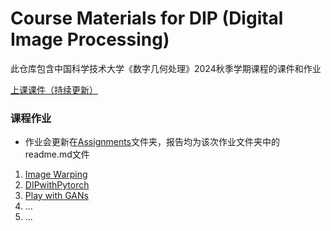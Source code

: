 # Course Materials for DIP (Digital Image Processing)

此仓库包含中国科学技术大学《数字几何处理》2024秋季学期课程的课件和作业

[上课课件（持续更新）](PPT)

### 课程作业

- 作业会更新在[Assignments](Assignments/)文件夹，报告均为该次作业文件夹中的readme.md文件

1. [Image Warping](Assignments/01_ImageWarping)
2. [DIPwithPytorch](Assignments/02_DIPwithPyTorch)
3. [Play with GANs](Assignments/03_Play_with_GANs)
4. ...
5. ...